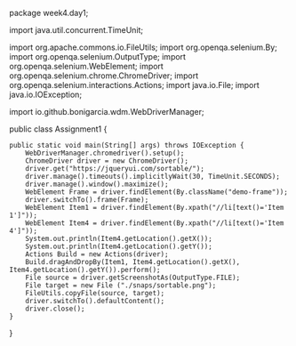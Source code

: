 package week4.day1;

import java.util.concurrent.TimeUnit;

import org.apache.commons.io.FileUtils;
import org.openqa.selenium.By;
import org.openqa.selenium.OutputType;
import org.openqa.selenium.WebElement;
import org.openqa.selenium.chrome.ChromeDriver;
import org.openqa.selenium.interactions.Actions;
import java.io.File;
import java.io.IOException;

import io.github.bonigarcia.wdm.WebDriverManager;

public class Assignment1 {

	public static void main(String[] args) throws IOException {
		WebDriverManager.chromedriver().setup();
		ChromeDriver driver = new ChromeDriver();
		driver.get("https://jqueryui.com/sortable/");
		driver.manage().timeouts().implicitlyWait(30, TimeUnit.SECONDS);
		driver.manage().window().maximize();
		WebElement Frame = driver.findElement(By.className("demo-frame"));
		driver.switchTo().frame(Frame);
		WebElement Item1 = driver.findElement(By.xpath("//li[text()='Item 1']"));
		WebElement Item4 = driver.findElement(By.xpath("//li[text()='Item 4']"));
		System.out.println(Item4.getLocation().getX());
		System.out.println(Item4.getLocation().getY());
		Actions Build = new Actions(driver);
		Build.dragAndDropBy(Item1, Item4.getLocation().getX(), Item4.getLocation().getY()).perform();
		File source = driver.getScreenshotAs(OutputType.FILE);
		File target = new File ("./snaps/sortable.png");
		FileUtils.copyFile(source, target);
		driver.switchTo().defaultContent();
		driver.close();
	}
}
